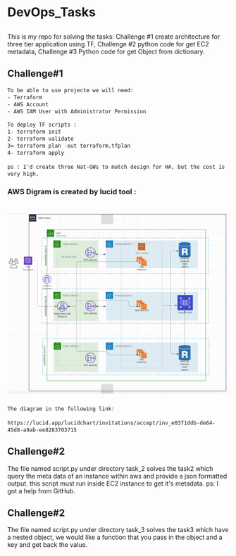 # DevOps_Tasks
##

This is my repo for solving the tasks: Challenge #1 create  architecture for three tier application using TF, Challenge #2 python code for get EC2 metadata, Challenge #3 Python code for get Object from dictionary.

## Challenge#1

```
To be able to use projecte we will need:
- Terraform
- AWS Account
- AWS IAM User with Administrator Permission
```

```
To deploy TF scripts :
1- terraform init
2- terraform validate
3= terraform plan -out terraform.tfplan
4- terraform apply

ps : I'd create three Nat-GWs to match design for HA, but the cost is very high.
```

### AWS Digram is created by lucid tool :

# ![Getting Started](./Photo.png)
 
```
The diagram in the following link:

https://lucid.app/lucidchart/invitations/accept/inv_e0371ddb-de64-45d8-a9ab-ee8283703715
```

## Challenge#2

The file named script.py under directory task_2 solves the task2 which query the meta data of an instance within aws and provide a json formatted output.
this script must run inside EC2 instance to get it's metadata.
ps: I got a help from GitHub.


## Challenge#2

The file named script.py under directory task_3 solves the task3 which have a nested object, we would like a function that you pass in the object and a key and get back the value.

